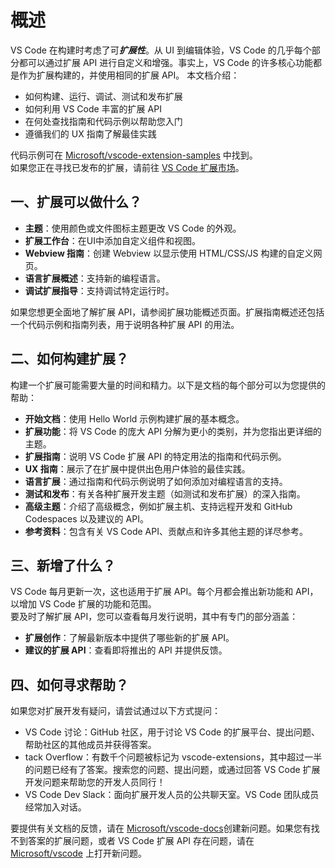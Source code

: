 # 概述
VS Code 在构建时考虑了可***扩展性***。从 UI 到编辑体验，VS Code 的几乎每个部分都可以通过扩展 API 进行自定义和增强。事实上，VS Code 的许多核心功能都是作为扩展构建的，并使用相同的扩展 API。
本文档介绍：
- 如何构建、运行、调试、测试和发布扩展
- 如何利用 VS Code 丰富的扩展 API
- 在何处查找指南和代码示例以帮助您入门
- 遵循我们的 UX 指南了解最佳实践

代码示例可在 [Microsoft/vscode-extension-samples](https://github.com/microsoft/vscode-extension-samples) 中找到。   
如果您正在寻找已发布的扩展，请前往 [VS Code 扩展市场](https://marketplace.visualstudio.com/vscode)。
## 一、扩展可以做什么？
-  **主题**：使用颜色或文件图标主题更改 VS Code 的外观。
- **扩展工作台**：在UI中添加自定义组件和视图。
- **Webview 指南**：创建 Webview 以显示使用 HTML/CSS/JS 构建的自定义网页。
- **语言扩展概述**：支持新的编程语言。
- **调试扩展指导**：支持调试特定运行时。

如果您想更全面地了解扩展 API，请参阅扩展功能概述页面。扩展指南概述还包括一个代码示例和指南列表，用于说明各种扩展 API 的用法。
## 二、如何构建扩展？
构建一个扩展可能需要大量的时间和精力。以下是文档的每个部分可以为您提供的帮助：
- **开始文档**：使用 Hello World 示例构建扩展的基本概念。
- **扩展功能**：将 VS Code 的庞大 API 分解为更小的类别，并为您指出更详细的主题。
- **扩展指南**：说明 VS Code 扩展 API 的特定用法的指南和代码示例。
- **UX 指南**：展示了在扩展中提供出色用户体验的最佳实践。
- **语言扩展**：通过指南和代码示例说明了如何添加对编程语言的支持。
- **测试和发布**：有关各种扩展开发主题（如测试和发布扩展）的深入指南。
- **高级主题**：介绍了高级概念，例如扩展主机、支持远程开发和 GitHub Codespaces 以及建议的 API。
- **参考资料**：包含有关 VS Code API、贡献点和许多其他主题的详尽参考。
## 三、新增了什么？
VS Code 每月更新一次，这也适用于扩展 API。每个月都会推出新功能和 API，以增加 VS Code 扩展的功能和范围。   
要及时了解扩展 API，您可以查看每月发行说明，其中有专门的部分涵盖：   
- **扩展创作**：了解最新版本中提供了哪些新的扩展 API。
- **建议的扩展 API**：查看即将推出的 API 并提供反馈。
## 四、如何寻求帮助？
如果您对扩展开发有疑问，请尝试通过以下方式提问：
- VS Code 讨论：GitHub 社区，用于讨论 VS Code 的扩展平台、提出问题、帮助社区的其他成员并获得答案。
- tack Overflow：有数千个问题被标记为 vscode-extensions，其中超过一半的问题已经有了答案。搜索您的问题、提出问题，或通过回答 VS Code 扩展开发问题来帮助您的开发人员同行！
- VS Code Dev Slack：面向扩展开发人员的公共聊天室。VS Code 团队成员经常加入对话。

要提供有关文档的反馈，请在 [Microsoft/vscode-docs](https://github.com/microsoft/vscode-docs/issues)创建新问题。如果您有找不到答案的扩展问题，或者 VS Code 扩展 API 存在问题，请在 [Microsoft/vscode](https://github.com/microsoft/vscode/issues) 上打开新问题。